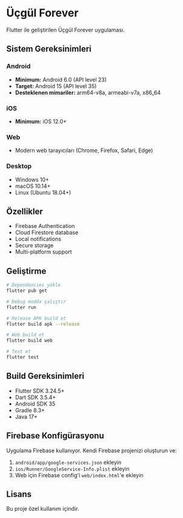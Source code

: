 # Üçgül Forever

Flutter ile geliştirilen Üçgül Forever uygulaması.

## Sistem Gereksinimleri

### Android
- **Minimum:** Android 6.0 (API level 23)
- **Target:** Android 15 (API level 35)
- **Desteklenen mimariler:** arm64-v8a, armeabi-v7a, x86_64

### iOS
- **Minimum:** iOS 12.0+

### Web
- Modern web tarayıcıları (Chrome, Firefox, Safari, Edge)

### Desktop
- Windows 10+
- macOS 10.14+
- Linux (Ubuntu 18.04+)

## Özellikler

- Firebase Authentication
- Cloud Firestore database
- Local notifications
- Secure storage
- Multi-platform support

## Geliştirme

```bash
# Dependencies yükle
flutter pub get

# Debug modda çalıştır
flutter run

# Release APK build et
flutter build apk --release

# Web build et
flutter build web

# Test et
flutter test
```

## Build Gereksinimleri

- Flutter SDK 3.24.5+
- Dart SDK 3.5.4+
- Android SDK 35
- Gradle 8.3+
- Java 17+

## Firebase Konfigürasyonu

Uygulama Firebase kullanıyor. Kendi Firebase projenizi oluşturun ve:

1. `android/app/google-services.json` ekleyin
2. `ios/Runner/GoogleService-Info.plist` ekleyin
3. Web için Firebase config'i `web/index.html`'e ekleyin

## Lisans

Bu proje özel kullanım içindir.
